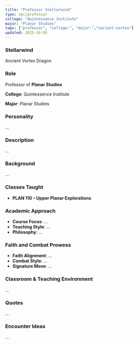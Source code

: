 ```yaml
---
title: "Professor Stellarwind"
type: npc/professor
college: "Quintessence Institute"
major: "Planar Studies"
tags: ["professor", "college:", "major:","variant:vortex"]
updated: 2025-10-05
---
```

### Stellarwind

Ancient Vortex Dragon

### Role

Professor of **Planar Studies**

**College**: Quintessence Institute

**Major**: Planar Studies

### Personality

...

### Description

...

### Background

...

### Classes Taught

- **PLAN 110 – Upper Planar Explorations**

### Academic Approach

- **Course Focus**: ...
- **Teaching Style**: ...
- **Philosophy**: ...

### Faith and Combat Prowess

- **Faith Alignment**: ...
- **Combat Style**: ...
- **Signature Move**: ...

### Classroom & Teaching Environment

...

### Quotes

...

### Encounter Ideas

...
